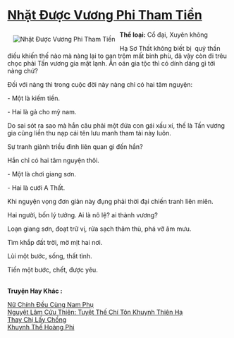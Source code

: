 <a href="https://utruyen.com/truyen/nhat-duoc-vuong-phi-tham-tien/19131/" title="Nhặt Được Vương Phi Tham Tiền"><h1>Nhặt Được Vương Phi Tham Tiền</h1></a><div style="display:table"><img align="right" style="float: left; padding: 10px;" src="https://utruyen.com/images/story/200x260/nhat-duoc-vuong-phi-tham-tien.jpg" alt="Nhặt Được Vương Phi Tham Tiền"><b>Thể loại:</b> Cổ đại, Xuyên không<p></p>Hạ Sơ Thất không biết bị  quỷ thần điều khiến thế nào mà nàng lại to gan trộm mất binh phù, đã vậy còn đi trêu chọc phải Tấn vương gia mặt lạnh. Ân oán gia tộc thì có dính dáng gì tới nàng chứ?<p></p>Đối với nàng thì trong cuộc đời này nàng chỉ có hai tâm nguyện:<p></p>- Một là kiếm tiền.<p></p>- Hai là gả cho mỹ nam.<p></p>Do sai sót ra sao mà hắn câu phải một đứa con gái xấu xí, thế là Tấn vương gia cũng liền thu nạp cái tên lưu manh tham tài này luôn.<p></p>Sự tranh giành triều đình liên quan gì đến hắn?<p></p>Hắn chỉ có hai tâm nguyện thôi.<p></p>- Một là chơi giang sơn.<p></p>- Hai là cưới A Thất.<p></p>Khi nguyện vọng đơn giản này đụng phải thời đại chiến tranh liên miên.<p></p>Hai người, bốn lý tưởng. Ai là nô lệ? ai thành vương?<p></p>Loạn giang sơn, đoạt trữ vị, rửa sạch thâm thù, phá vỡ âm mưu.<p></p>Tìm khắp đất trời, mờ mịt hai nơi.<p></p>Lùi một bước, sống, thất tình.<p></p>Tiến một bước, chết, được yêu.</div><p><br><b>Truyện Hay Khác :</b></p><a href="https://utruyen.com/truyen/nu-chinh-deu-cung-nam-phu/19191/" alt="Nữ Chính Đều Cùng Nam Phụ">Nữ Chính Đều Cùng Nam Phụ</a><br/><a href="https://github.com/quanluxury/ngontinhhot/tree/master/truyenhay/19162/" alt="Nguyệt Lâm Cửu Thiên: Tuyệt Thế Chí Tôn Khuynh Thiên Hạ">Nguyệt Lâm Cửu Thiên: Tuyệt Thế Chí Tôn Khuynh Thiên Hạ</a><br/><a href="https://github.com/quanluxury/ngontinhhot/tree/master/truyenhay/19172/" alt="Thay Chị Lấy Chồng">Thay Chị Lấy Chồng</a><br/><a href="https://github.com/quanluxury/ngontinhhot/tree/master/truyenhay/20267/" alt="Khuynh Thế Hoàng Phi">Khuynh Thế Hoàng Phi</a><br/>